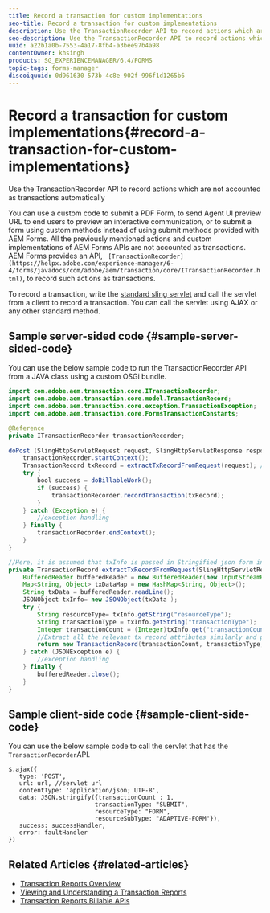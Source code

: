 ```yaml
---
title: Record a transaction for custom implementations
seo-title: Record a transaction for custom implementations
description: Use the TransactionRecorder API to record actions which are not accounted as transactions automatically
seo-description: Use the TransactionRecorder API to record actions which are not accounted as transactions automatically
uuid: a22b1a0b-7553-4a17-8fb4-a3bee97b4a98
contentOwner: khsingh
products: SG_EXPERIENCEMANAGER/6.4/FORMS
topic-tags: forms-manager
discoiquuid: 0d961630-573b-4c8e-902f-996f1d1265b6
---
```


# Record a transaction for custom implementations{#record-a-transaction-for-custom-implementations}

Use the TransactionRecorder API to record actions which are not accounted as transactions automatically

You can use a custom code to submit a PDF Form, to send Agent UI preview URL to end users to preview an interactive communication, or to submit a form using custom methods instead of using submit methods provided with AEM Forms. All the previously mentioned actions and custom implementations of AEM Forms APIs are not accounted as transactions. AEM Forms provides an API, ` [TransactionRecorder](https://helpx.adobe.com/experience-manager/6-4/forms/javadocs/com/adobe/aem/transaction/core/ITransactionRecorder.html)`, to record such actions as transactions.

To record a transaction, write the [standard sling servlet](https://helpx.adobe.com/experience-manager/using/custom-sling-servlets.html) and call the servlet from a client to record a transaction. You can call the servlet using AJAX or any other standard method.

## Sample server-sided code {#sample-server-sided-code}

You can use the below sample code to run the TransactionRecorder API from a JAVA class using a custom OSGi bundle.

```java
import com.adobe.aem.transaction.core.ITransactionRecorder;
import com.adobe.aem.transaction.core.model.TransactionRecord;
import com.adobe.aem.transaction.core.exception.TransactionException;
import com.adobe.aem.transaction.core.FormsTransactionConstants;

@Reference
private ITransactionRecorder transactionRecorder;
 
doPost (SlingHttpServletRequest request, SlingHttpServletResponse response) {
    transactionRecorder.startContext();
    TransactionRecord txRecord = extractTxRecordFromRequest(request); //extract transaction relevant data from request
    try {
        bool success = doBillableWork();
        if (success) {
            transactionRecorder.recordTransaction(txRecord);
        }
    } catch (Exception e) {
        //exception handling
    } finally {
        transactionRecorder.endContext();
    }
}

//Here, it is assumed that txInfo is passed in Stringified json form in the ajax call (in data parameter). You can pass txInfo from client in any way that you find suitable.
private TransactionRecord extractTxRecordFromRequest(SlingHttpServletRequest request) {
    BufferedReader bufferedReader = new BufferedReader(new InputStreamReader(request.getInputStream()));
    Map<String, Object> txDataMap = new HashMap<String, Object>();
    String txData = bufferedReader.readLine();
    JSONObject txInfo= new JSONObject(txData );
    try {
        String resourceType= txInfo.getString("resourceType");
        String transactionType = txInfo.getString("transactionType");
        Integer transactionCount = (Integer)txInfo.get("transactionCount");
        //Extract all the relevant tx record attributes similarly and pass them in Transaction Record constructor as per the java doc}
        return new TransactionRecord(transactionCount, transactionType, resourceType, ..);
    } catch (JSONException e) {
        //exception handling
    } finally {
        bufferedReader.close();
    }
}

```

## Sample client-side code {#sample-client-side-code}

You can use the below sample code to call the servlet that has the `TransactionRecorder`API.

```
$.ajax({
   type: 'POST',
   url: url, //servlet url
   contentType: 'application/json; UTF-8',
   data: JSON.stringify({transactionCount : 1, 
                        transactionType: "SUBMIT",
                        resourceType: "FORM",
                        resourceSubType: "ADAPTIVE-FORM"}),
   success: successHandler,
   error: faultHandler
})

```

## Related Articles {#related-articles}

* [Transaction Reports Overview](/help/forms/using/transaction-reports-overview.md)
* [Viewing and Understanding a Transaction Reports](/help/forms/using/viewing-and-understanding-transaction-reports.md)
* [Transaction Reports Billable APIs](/help/forms/using/transaction-reports-billable-apis.md)

